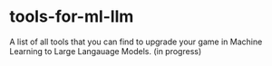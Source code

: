 # tools-for-ml-llm
A list of all tools that you can find to upgrade your game in Machine Learning to Large Langauage Models. (in progress)
